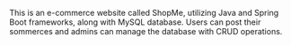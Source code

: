 This is an e-commerce website called ShopMe, utilizing Java and Spring Boot frameworks, along with MySQL database.
Users can post their sommerces and admins can manage the database with CRUD operations. 
